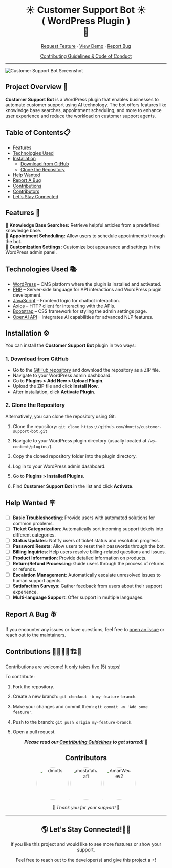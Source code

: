 <h1 align="center">
☀️ Customer Support Bot ☀️ <br> <span>( WordPress Plugin )</span> <br> 🦥
</h1>


<p align="center">
<a href="https://github.com/dmotts/customer-support-bot/issues/new?assignees=&labels=enhancement&projects=&template=feature_request.yml&title=%5BFeature+Request%5D+">Request Feature</a>
     ·
    <a href="https://shorturl.at/AZvWp" target="blank">View Demo</a>
    ·
    <a href="https://github.com/dmotts/customer-support-bot/issues/new?assignees=&labels=bug&projects=&template=bug_report.yml&title=%5BBug%5D+">Report Bug</a>
 
</p>

<p align="center"><a href="https://github.com/dmotts/customer-support-bot/blob/main/CONTRIBUTING.md">Contributing Guidelines & Code of Conduct</a></p>
 <hr>
 
![Customer Support Bot Screenshot](https://res.cloudinary.com/dzpafdvkm/image/upload/v1726858049/Portfolio/customer-support-bot-screenshot.png)

## Project Overview 📑

**Customer Support Bot** is a WordPress plugin that enables businesses to automate customer support using AI technology. The bot offers features like knowledge base searches, appointment scheduling, and more to enhance user experience and reduce the workload on customer support agents.

## Table of Contents📋

- [Features](#features-)
- [Technologies Used](#technologies-used-)
- [Installation](#installation-️)
  - [Download from GitHub](#1-download-from-github)
  - [Clone the Repository](#2-clone-the-repository)
- [Help Wanted](#help-wanted-)
- [Report A Bug](#report-a-bug-)
- [Contributions](#contributions)
- [Contributors](#contributors)
- [Let's Stay Connected](#lets-stay-connected)

## Features 📝
<ul style="list-style-type:none;padding-left:0;">
<li>📌 <strong>Knowledge Base Searches:</strong> Retrieve helpful articles from a predefined knowledge base. </li>
<li>📌 <strong>Appointment Scheduling:</strong> Allow users to schedule appointments through the bot. </li>
<li>📌 <strong>Customization Settings:</strong> Customize bot appearance and settings in the WordPress admin panel.</li>
</ul>

## Technologies Used 📚

- [WordPress](https://wordpress.org/) – CMS platform where the plugin is installed and activated.
- [PHP](https://www.php.net/) – Server-side language for API interactions and WordPress plugin development.
- [JavaScript](https://developer.mozilla.org/en-US/docs/Web/JavaScript) – Frontend logic for chatbot interaction.
- [Axios](https://axios-http.com/docs/intro) – HTTP client for interacting with the APIs.
- [Bootstrap](https://getbootstrap.com/) – CSS framework for styling the admin settings page.
- [OpenAI API](https://beta.openai.com/docs/) – Integrates AI capabilities for advanced NLP features.

## Installation ⚙️

You can install the **Customer Support Bot** plugin in two ways:

### 1. Download from GitHub

- Go to the [GitHub repository](https://github.com/dmotts/customer-support-bot) and download the repository as a ZIP file.
- Navigate to your WordPress admin dashboard.
- Go to **Plugins > Add New > Upload Plugin**.
- Upload the ZIP file and click **Install Now**.
- After installation, click **Activate Plugin**.

### 2. Clone the Repository

Alternatively, you can clone the repository using Git:

1. Clone the repository: `git clone https://github.com/dmotts/customer-support-bot.git`

2. Navigate to your WordPress plugin directory (usually located at `/wp-content/plugins/`).

3. Copy the cloned repository folder into the plugin directory.

4. Log in to your WordPress admin dashboard.

5. Go to **Plugins > Installed Plugins**.

6. Find **Customer Support Bot** in the list and click **Activate**.

## Help Wanted 🪧

- [ ] **Basic Troubleshooting**: Provide users with automated solutions for common problems.
- [ ] **Ticket Categorization**: Automatically sort incoming support tickets into different categories.
- [ ] **Status Updates**: Notify users of ticket status and resolution progress.
- [ ] **Password Resets**: Allow users to reset their passwords through the bot.
- [ ] **Billing Inquiries**: Help users resolve billing-related questions and issues.
- [ ] **Product Information**: Provide detailed information on products.
- [ ] **Return/Refund Processing**: Guide users through the process of returns or refunds.
- [ ] **Escalation Management**: Automatically escalate unresolved issues to human support agents.
- [ ] **Satisfaction Surveys**: Gather feedback from users about their support experience.
- [ ] **Multi-language Support**: Offer support in multiple languages.

## Report A Bug 🪰

If you encounter any issues or have questions, feel free to [open an issue](https://github.com/dmotts/customer-support-bot/issues/new?assignees=&labels=bug&projects=&template=bug_report.yml&title=%5BBug%5D+) or reach out to the maintainers.

<a name="contributions"></a>
## Contributions 🧑‍🔧👷‍♀️🏗️🏢

Contributions are welcome! It only takes five (5) steps!

To contribute:

1) Fork the repository.

2) Create a new branch: `git checkout -b my-feature-branch`.

3) Make your changes and commit them: `git commit -m 'Add some feature'`.

4) Push to the branch: `git push origin my-feature-branch`.

5) Open a pull request.

<p align="center" ><strong><em>Please read our <a href="https://github.com/dmotts/customer-support-bot/blob/main/CONTRIBUTING.md" >Contributing Guidelines</a> to get started!</em></strong> 🚀</p>

<a name="contributors"></a>
<h2 align="center">Contributors</h2>

<p align="center">
  <a href="https://github.com/dmotts">
    <img src="https://github.com/dmotts.png" width="100" height="100" style="border-radius: 50%;" alt="dmotts"/>
  </a>
  <a href="https://github.com/mostafahanafi">
    <img src="https://github.com/mostafahanafi.png" width="100" height="100" style="border-radius: 50%;" alt="mostafahanafi"/>
  </a>
   <a href="https://github.com/AmanWebDev2">
    <img src="https://github.com/AmanWebDev2.png" width="100" height="100" style="border-radius: 50%;" alt="AmanWebDev2"/>
  </a>
  
  
</p>

<p align="center">🫶 <em>Thank you for your support! </em>🙌 </p>

<hr>

<a name="lets-stay-connected"></a>
<h2 align="center"> 🌎 Let's Stay Connected!🫸🫷 </h2>

<p align="center"> If you like this project and would like to see more features or show your support.</p>
<p align="center"> Feel free to reach out to the developer(s) and give this project a ⭐!</p>


